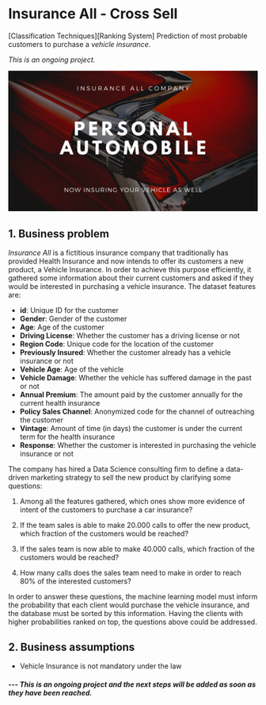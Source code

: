 # Insurance All - Cross Sell
[Classification Techniques][Ranking System] Prediction of most probable customers to purchase a _vehicle insurance_.

<i>This is an ongoing project.</i>

![PA004](https://github.com/fabianaba/Insurance_Cross_Sell/blob/master/pa004.png)

## 1. Business problem

<i>Insurance All</i> is a fictitious insurance company that traditionally has provided Health Insurance and now intends to offer its customers a new product, a Vehicle Insurance. In order to achieve this purpose efficiently, it gathered some information about their current customers and asked if they would be interested in purchasing a vehicle insurance. The dataset features are:

* __id__: Unique ID for the customer
* __Gender__: Gender of the customer
* __Age__: Age of the customer
* __Driving License__: Whether the customer has a driving license or not
* __Region Code__: Unique code for the location of the customer
* __Previously Insured__: Whether the customer already has a vehicle insurance or not
* __Vehicle Age__: Age of the vehicle
* __Vehicle Damage__: Whether the vehicle has suffered damage in the past or not
* __Annual Premium__: The amount paid by the customer annually for the current health insurance
* __Policy Sales Channel__: Anonymized code for the channel of outreaching the customer
* __Vintage__: Amount of time (in days) the customer is under the current term for the health insurance
* __Response__: Whether the customer is interested in purchasing the vehicle insurance or not

The company has hired a Data Science consulting firm to define a data-driven marketing strategy to sell the new product by clarifying some questions:

1. Among all the features gathered, which ones show more evidence of intent of the customers to purchase a car insurance?

2. If the team sales is able to make 20.000 calls to offer the new product, which fraction of the customers would be reached?

3. If the sales team is now able to make 40.000 calls, which fraction of the customers would be reached?

4. How many calls does the sales team need to make in order to reach 80\% of the interested customers?

In order to answer these questions, the machine learning model must inform the probability that each client would purchase the vehicle insurance, and the database must be sorted by this information. Having the clients with higher probabilities ranked on top, the questions above could be addressed.

## 2. Business assumptions

* Vehicle Insurance is not mandatory under the law




#### <i>  --- This is an ongoing project and the next steps will be added as soon as they have been reached.</i>
